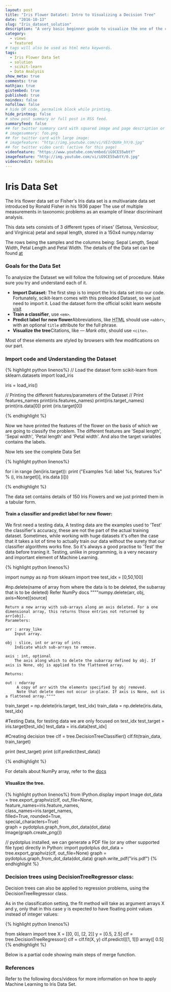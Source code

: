 ```yaml
---
layout: post
title: "Iris Flower DataSet: Intro to Visualizing a Decision Tree"
date: "2016-10-13"
slug: "Iris_dataset_solution"
description: "A very basic beginner guide to visualize the one of the classic and beginner level data set available i.e 'The Iris Flower Dataset' to predict the label for new flower using Python Libraries like scikit-learn, NumPy etc."
category: 
  - views
  - featured
# tags will also be used as html meta keywords.
tags:
  - Iris Flower Data Set
  - solution
  - scikit-learn
  - Data Analysis
show_meta: true
comments: true
mathjax: true
gistembed: true
published: true
noindex: false
nofollow: false
# hide QR code, permalink block while printing.
hide_printmsg: false
# show post summary or full post in RSS feed.
summaryfeed: false
## for twitter summary card with squared image and page description or page excerpt:
# imagesummary: foo.png
## for twitter card with large image:
# imagefeature: "http://img.youtube.com/vi/VEIrQUXm_hY/0.jpg"
## for twitter video card: (active for this page)
videofeature: "https://www.youtube.com/embed/iG9CE55wbtY"
imagefeature: "http://img.youtube.com/vi/iG9CE55wbtY/0.jpg"
videocredit: tedtalks
---
```


<h1>Iris Data Set</h1>
The Iris flower data set or Fisher's Iris data set is a multivariate data set introduced by Ronald Fisher in his 1936 paper The use of multiple measurements in taxonomic problems as an example of linear discriminant analysis.

This data sets consists of 3 different types of irises’ (Setosa, Versicolour, and Virginica) petal and sepal length, stored in a 150x4 numpy.ndarray

The rows being the samples and the columns being: Sepal Length, Sepal Width, Petal Length and Petal Width. The details of the Data set can be found [at](https://en.wikipedia.org/wiki/Iris_flower_data_set)

<!--more-->

### Goals for the Data Set

To analysize the Dataset we will follow the following set of procedure. Make sure you try and understand each of it.

- **Import Dataset:** The first step is to import the Iris data set into our code. Fortunately, scikit-learn comes with this preloaded Dataset, so we just need to import it. Load the dataset form the official scikit learn website
[visit](http://scikit-learn.org/stable/datasets/) 
- **Train a classifier**, use `<em>`.
- **Predict label for new flower**Abbreviations, like <abbr title="HyperText Markup Langage">HTML</abbr> should use `<abbr>`, with an optional `title` attribute for the full phrase.
- **Visualize the tree**Citations, like <cite>&mdash; Mark otto</cite>, should use `<cite>`.

Most of these elements are styled by browsers with few modifications on our part.

### Import code and Understanding the Dataset


{% highlight python linenos%}
// Load the dataset form scikit-learn
from sklearn.datasets import load_iris

iris = load_iris()

// Printing the different features/parameters of the Dataset
// Print features_names
print(iris.features_names)
print(iris.target_names)
print(iris.data[0])
print (iris.target[0])

{% endhighlight %}

Now we have printed the features of the flower on the basis of which we are going to classify the problem. The different features are 'Sepal length', 'Sepal width', 'Petal length' and 'Petal width'. And also the target variables contains the labels.

Now lets see the complete Data Set

{% highlight python linenos%}

for i in range (len(iris.target)):
    print ("Examples %d: label %s, features %s" % (i, iris.target[i], iris.data [i]))

{% endhighlight %}

The data set contains details of 150 Iris Flowers and we just printed them in a tabular form.


#### Train a classifier and predict label for new flower:

We first need a testing data, A testing data are the examples used to 'Test' the classifier's accuracy, these are not the part of the actual training dataset. Sometimes, while working with huge datasets it's often the case that it takes a lot of time to actually train our data without the surety that our classifier algorithms works fine. So it's always a good practise to 'Test' the data before traning it. Testing, unlike in programming, is a very necassry and important element of Machine Learning.

{% highlight python linenos%}

import numpy as np
from sklearn import tree
test_idx = [0,50,100]

#np.delete(name of array from where the data is to be deleted, the subarray that is to be deleted) Refer NumPy docs
""""numpy.delete(arr, obj, axis=None)[source]

    Return a new array with sub-arrays along an axis deleted. For a one dimensional array, this returns those entries not returned by arr[obj].
    Parameters: 

    arr : array_like
        Input array.

    obj : slice, int or array of ints
        Indicate which sub-arrays to remove.

    axis : int, optional
        The axis along which to delete the subarray defined by obj. If axis is None, obj is applied to the flattened array.

    Returns:  

    out : ndarray
         A copy of arr with the elements specified by obj removed. 
         Note that delete does not occur in-place. If axis is None, out is a flattened array.""""
train_target = np.delete(iris.target, test_idx)
train_data = np.delete(iris.data, test_idx)

#Testing Data, for testing data we are only focused on test_idx
test_target = iris.target[test_idx]
test_data = iris.data[test_idx]

#Creating decision tree
clf = tree.DecisionTreeClassifier()
clf.fit(train_data, train_target)

print (test_target)
print (clf.predict(test_data))

{% endhighlight %}

For details about NumPy array, refer to the [docs](https://docs.scipy.org/doc/numpy/reference/)



#### VIsualize the tree.

{% highlight python linenos%}
from IPython.display import Image
dot_data = tree.export_graphviz(clf, out_file=None, 
                         feature_names=iris.feature_names,  
                         class_names=iris.target_names,  
                         filled=True, rounded=True,  
                         special_characters=True)  
graph = pydotplus.graph_from_dot_data(dot_data)  
Image(graph.create_png()) 

// pydotplus installed, we can generate a PDF file (or any other supported file type) directly in Python:
import pydotplus 
dot_data = tree.export_graphviz(clf, out_file=None) 
graph = pydotplus.graph_from_dot_data(dot_data) 
graph.write_pdf("iris.pdf") 
{% endhighlight %}


### Decision trees using DecisionTreeRegressor class:

Decision trees can also be applied to regression problems, using the DecisionTreeRegressor class.

As in the classification setting, the fit method will take as argument arrays X and y, only that in this case y is expected to have floating point values instead of integer values:

{% highlight python linenos%}

from sklearn import tree
X = [[0, 0], [2, 2]]
y = [0.5, 2.5]
clf = tree.DecisionTreeRegressor()
clf = clf.fit(X, y)
clf.predict([[1, 1]])
array([ 0.5]
{% endhighlight %}

Below is a partial code showing main steps of merge function.

<code data-gist-id="0fe211678316cc53370c" data-gist-file="merge_tables_datatable.R" data-gist-line="50-52,57,65-69,80,88-90,100-106"></code>

### References

Refer to the following docs/videos for more information on how to apply Machine Learning to Iris Data Set.

[^1]: [scikit-learn Official docs](http://scikit-learn.org/stable/tutorial/index.html)
[^2]: [NumPy Official docs](https://docs.scipy.org/doc/numpy/reference/)
[^3]: [Google Developer Video on Machine Learning](https://www.youtube.com/playlist?list=PLOU2XLYxmsIIuiBfYad6rFYQU_jL2ryal)